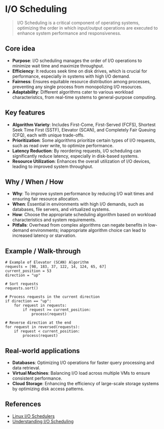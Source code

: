 # I/O Scheduling

> I/O Scheduling is a critical component of operating systems, optimizing the order in which input/output operations are executed to enhance system performance and responsiveness.

## Core idea
- **Purpose**: I/O scheduling manages the order of I/O operations to minimize wait time and maximize throughput.
- **Efficiency**: It reduces seek time on disk drives, which is crucial for performance, especially in systems with high I/O demand.
- **Fairness**: Ensures equitable resource distribution among processes, preventing any single process from monopolizing I/O resources.
- **Adaptability**: Different algorithms cater to various workload characteristics, from real-time systems to general-purpose computing.

## Key features
- **Algorithm Variety**: Includes First-Come, First-Served (FCFS), Shortest Seek Time First (SSTF), Elevator (SCAN), and Completely Fair Queuing (CFQ), each with unique trade-offs.
- **Prioritization**: Some algorithms prioritize certain types of I/O requests, such as read over write, to optimize performance.
- **Latency Reduction**: By reordering requests, I/O scheduling can significantly reduce latency, especially in disk-based systems.
- **Resource Utilization**: Enhances the overall utilization of I/O devices, leading to improved system throughput.

## Why / When / How
- **Why**: To improve system performance by reducing I/O wait times and ensuring fair resource allocation.
- **When**: Essential in environments with high I/O demands, such as databases, file servers, and virtualized systems.
- **How**: Choose the appropriate scheduling algorithm based on workload characteristics and system requirements.
- **Pitfalls**: Overhead from complex algorithms can negate benefits in low-demand environments; inappropriate algorithm choice can lead to increased latency or starvation.

## Example / Walk-through
```pseudo
# Example of Elevator (SCAN) Algorithm
requests = [98, 183, 37, 122, 14, 124, 65, 67]
current_position = 53
direction = "up"

# Sort requests
requests.sort()

# Process requests in the current direction
if direction == "up":
    for request in requests:
        if request >= current_position:
            process(request)

# Reverse direction at the end
for request in reversed(requests):
    if request < current_position:
        process(request)
```

## Real-world applications
- **Databases**: Optimizing I/O operations for faster query processing and data retrieval.
- **Virtual Machines**: Balancing I/O load across multiple VMs to ensure consistent performance.
- **Cloud Storage**: Enhancing the efficiency of large-scale storage systems by optimizing disk access patterns.

## References
- [Linux I/O Schedulers](https://www.kernel.org/doc/html/latest/block/sched.html)
- [Understanding I/O Scheduling](https://lwn.net/Articles/184850/)